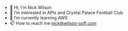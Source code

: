 - 👋 Hi, I’m Nick Wilson
- 👀 I’m interested in APIs and Crystal Palace Football Club
- 🌱 I’m currently learning AWS
- 📫 How to reach me nick@wilson-soft.com

<!---
nickyw100/nickyw100 is a ✨ special ✨ repository because its `README.md` (this file) appears on your GitHub profile.
You can click the Preview link to take a look at your changes.
--->
